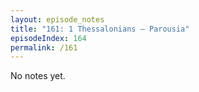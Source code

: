 ```yaml
---
layout: episode_notes
title: "161: 1 Thessalonians — Parousia"
episodeIndex: 164
permalink: /161
---
```

No notes yet.
